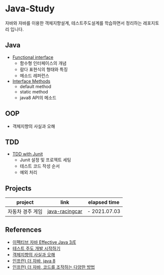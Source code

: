 # Java-Study
자바와 자바를 이용한 객체지향설계, 테스트주도설계를 학습하면서 정리하는 레포지토리 입니다.
## Java
- [Functional interface](https://github.com/Hyun-juhee/Java-Study/tree/main/java8/src/functionalInterface)
    - 함수형 인터페이스의 개념
    - 람다 표현식의 형태와 특징
    - 메소드 레퍼런스
- [Interface Methods](https://github.com/Hyun-juhee/Java-Study/tree/main/java8/src/interfaceMethod)
    - default method
    - static method
    - java8 API의 메소드
    
## OOP
- 객체지향의 사실과 오해
## TDD
- [TDD with Junit](https://juhi.tistory.com/category/%EC%84%9C%EB%B2%84/TDD)
    - Junit 설정 및 프로젝트 세팅
    - 테스트 코드 작성 순서
    - 예외 처리
## Projects 
|project|link|elapsed time|
|------|---|----|
|자동차 경주 게임|[java-racingcar](https://github.com/Hyun-juhee/java-racingcar)|- 2021.07.03|
## References
- [이펙티브 자바 Effective Java 3/E](http://www.yes24.com/Product/Goods/65551284)
- [테스트 주도 개발 시작하기](http://www.yes24.com/Product/Goods/89145195?OzSrank=1)
- [객체지향의 사실과 오해](http://www.yes24.com/Product/Goods/18249021?OzSrank=1)
- [인프런) 더 자바, java 8](https://www.inflearn.com/course/the-java-java8)
- [인프런) 더 자바, 코드를 조작하는 다양한 방법](https://www.inflearn.com/course/the-java-application-test)